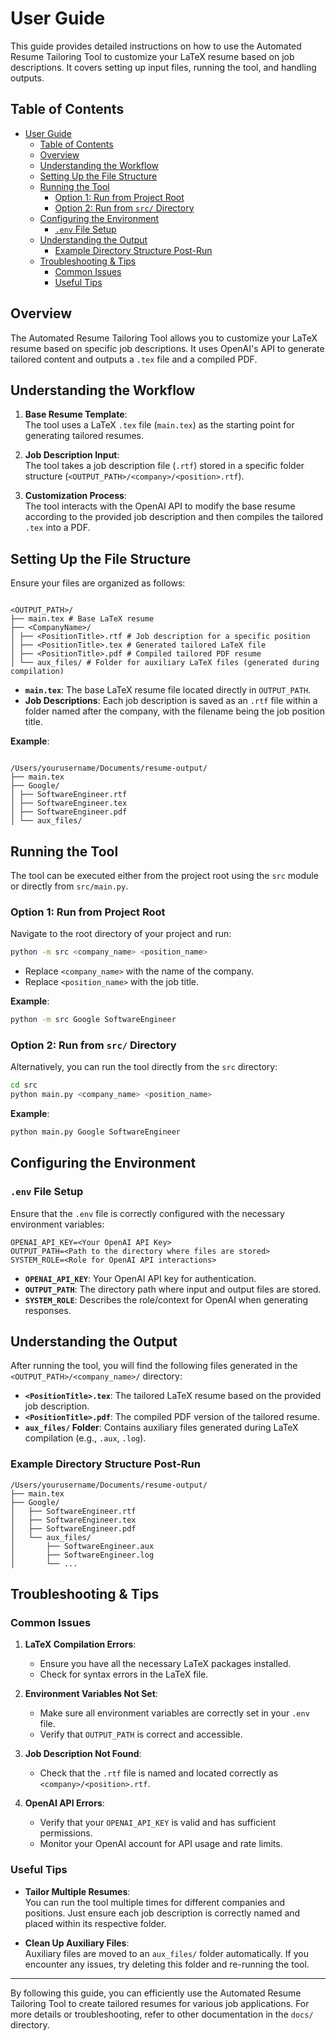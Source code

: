 # User Guide

This guide provides detailed instructions on how to use the Automated Resume Tailoring Tool to customize your LaTeX resume based on job descriptions. It covers setting up input files, running the tool, and handling outputs.

## Table of Contents

- [User Guide](#user-guide)
  - [Table of Contents](#table-of-contents)
  - [Overview](#overview)
  - [Understanding the Workflow](#understanding-the-workflow)
  - [Setting Up the File Structure](#setting-up-the-file-structure)
  - [Running the Tool](#running-the-tool)
    - [Option 1: Run from Project Root](#option-1-run-from-project-root)
    - [Option 2: Run from `src/` Directory](#option-2-run-from-src-directory)
  - [Configuring the Environment](#configuring-the-environment)
    - [`.env` File Setup](#env-file-setup)
  - [Understanding the Output](#understanding-the-output)
    - [Example Directory Structure Post-Run](#example-directory-structure-post-run)
  - [Troubleshooting \& Tips](#troubleshooting--tips)
    - [Common Issues](#common-issues)
    - [Useful Tips](#useful-tips)

## Overview

The Automated Resume Tailoring Tool allows you to customize your LaTeX resume based on specific job descriptions. It uses OpenAI's API to generate tailored content and outputs a `.tex` file and a compiled PDF.

## Understanding the Workflow

1. **Base Resume Template**:  
   The tool uses a LaTeX `.tex` file (`main.tex`) as the starting point for generating tailored resumes.

2. **Job Description Input**:  
   The tool takes a job description file (`.rtf`) stored in a specific folder structure (`<OUTPUT_PATH>/<company>/<position>.rtf`).

3. **Customization Process**:  
   The tool interacts with the OpenAI API to modify the base resume according to the provided job description and then compiles the tailored `.tex` into a PDF.

## Setting Up the File Structure

Ensure your files are organized as follows:

```

<OUTPUT_PATH>/
├── main.tex # Base LaTeX resume
├── <CompanyName>/
│ ├── <PositionTitle>.rtf # Job description for a specific position
│ ├── <PositionTitle>.tex # Generated tailored LaTeX file
│ ├── <PositionTitle>.pdf # Compiled tailored PDF resume
│ └── aux_files/ # Folder for auxiliary LaTeX files (generated during compilation)

```

- **`main.tex`**: The base LaTeX resume file located directly in `OUTPUT_PATH`.
- **Job Descriptions**: Each job description is saved as an `.rtf` file within a folder named after the company, with the filename being the job position title.

**Example**:

```

/Users/yourusername/Documents/resume-output/
├── main.tex
├── Google/
│ ├── SoftwareEngineer.rtf
│ ├── SoftwareEngineer.tex
│ ├── SoftwareEngineer.pdf
│ └── aux_files/

```

## Running the Tool

The tool can be executed either from the project root using the `src` module or directly from `src/main.py`.

### Option 1: Run from Project Root

Navigate to the root directory of your project and run:

```bash
python -m src <company_name> <position_name>
```

- Replace `<company_name>` with the name of the company.
- Replace `<position_name>` with the job title.

**Example**:

```bash
python -m src Google SoftwareEngineer
```

### Option 2: Run from `src/` Directory

Alternatively, you can run the tool directly from the `src` directory:

```bash
cd src
python main.py <company_name> <position_name>
```

**Example**:

```bash
python main.py Google SoftwareEngineer
```

## Configuring the Environment

### `.env` File Setup

Ensure that the `.env` file is correctly configured with the necessary environment variables:

```dotenv
OPENAI_API_KEY=<Your OpenAI API Key>
OUTPUT_PATH=<Path to the directory where files are stored>
SYSTEM_ROLE=<Role for OpenAI API interactions>
```

- **`OPENAI_API_KEY`**: Your OpenAI API key for authentication.
- **`OUTPUT_PATH`**: The directory path where input and output files are stored.
- **`SYSTEM_ROLE`**: Describes the role/context for OpenAI when generating responses.

## Understanding the Output

After running the tool, you will find the following files generated in the `<OUTPUT_PATH>/<company_name>/` directory:

- **`<PositionTitle>.tex`**: The tailored LaTeX resume based on the provided job description.
- **`<PositionTitle>.pdf`**: The compiled PDF version of the tailored resume.
- **`aux_files/` Folder**: Contains auxiliary files generated during LaTeX compilation (e.g., `.aux`, `.log`).

### Example Directory Structure Post-Run

```
/Users/yourusername/Documents/resume-output/
├── main.tex
├── Google/
│   ├── SoftwareEngineer.rtf
│   ├── SoftwareEngineer.tex
│   ├── SoftwareEngineer.pdf
│   └── aux_files/
│       ├── SoftwareEngineer.aux
│       ├── SoftwareEngineer.log
│       └── ...
```

## Troubleshooting & Tips

### Common Issues

1. **LaTeX Compilation Errors**:

   - Ensure you have all the necessary LaTeX packages installed.
   - Check for syntax errors in the LaTeX file.

2. **Environment Variables Not Set**:

   - Make sure all environment variables are correctly set in your `.env` file.
   - Verify that `OUTPUT_PATH` is correct and accessible.

3. **Job Description Not Found**:

   - Check that the `.rtf` file is named and located correctly as `<company>/<position>.rtf`.

4. **OpenAI API Errors**:
   - Verify that your `OPENAI_API_KEY` is valid and has sufficient permissions.
   - Monitor your OpenAI account for API usage and rate limits.

### Useful Tips

- **Tailor Multiple Resumes**:  
  You can run the tool multiple times for different companies and positions. Just ensure each job description is correctly named and placed within its respective folder.

- **Clean Up Auxiliary Files**:  
  Auxiliary files are moved to an `aux_files/` folder automatically. If you encounter any issues, try deleting this folder and re-running the tool.

---

By following this guide, you can efficiently use the Automated Resume Tailoring Tool to create tailored resumes for various job applications. For more details or troubleshooting, refer to other documentation in the `docs/` directory.

